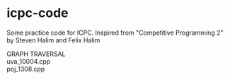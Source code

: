 icpc-code
=========
Some practice code for ICPC. Inspired from "Competitive Programming 2" by Steven Halim and Felix Halim

GRAPH TRAVERSAL  
uva_10004.cpp  
poj_1308.cpp
